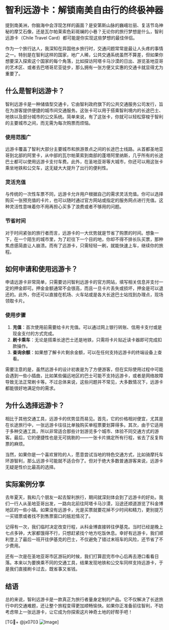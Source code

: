 # 智利远游卡：解锁南美自由行的终极神器

提到南美洲，你脑海中会浮现怎样的画面？是安第斯山脉的巍峨壮丽、复活节岛神秘的摩艾石像，还是瓦尔帕莱索色彩斑斓的小巷？无论你的旅行梦想是什么，智利远游卡（Chile Travel Card）都可能是你实现这些梦想的最佳伴侣。

作为一个旅行达人，我深知在异国他乡旅行时，交通问题常常是最让人头疼的事情之一。特别是在智利这样的国家，地广人稀，公共交通系统虽然不算差，但如果你想要深入探索这个国家的每个角落，比如探访阿塔卡马沙漠的日出、游览圣地亚哥的艺术区、或者去巴塔哥尼亚徒步，那么拥有一张方便又实惠的交通卡就显得尤为重要了。

## 什么是智利远游卡？

智利远游卡是一种储值型交通卡，它由智利政府旗下的公共交通服务公司发行，旨在为游客提供便捷的城市间交通服务。这张卡可以用于搭乘智利境内的长途巴士、地铁以及部分城市的公交系统。简单来说，有了这张卡，你就可以轻松穿梭于智利的主要城市之间，而无需为每次购票而烦恼。

### 使用范围广

远游卡覆盖了智利大部分主要城市和旅游景点之间的长途巴士线路。从首都圣地亚哥到北部的阿里卡，从中部的瓦尔帕莱索到南部的蓬塔阿里纳斯，几乎所有的长途巴士都可以使用远游卡支付车费。此外，在圣地亚哥等大城市，你还可以用这张卡乘坐地铁和公交车，这无疑大大提升了出行的便利性。

### 灵活充值

与传统的一次性车票不同，远游卡允许用户根据自己的需求灵活充值。你可以选择购买一张预充值的卡片，也可以随时通过官方网站或指定的服务网点进行充值。这种灵活性意味着你不用再担心买多了浪费或者不够用的问题。

### 节省时间

对于时间紧张的旅行者而言，远游卡的一大优势就是节省了购票的时间。想象一下，在一个陌生的城市里，为了赶往下一个目的地，你却不得不排长队买票，那种焦虑感简直让人崩溃。而有了远游卡，只需轻轻一刷，就能快速上车，继续你的旅程。

## 如何申请和使用远游卡？

申请远游卡非常简单，只需要访问智利远游卡的官方网站，填写相关信息并支付一定的押金即可。押金金额通常不会很高，而且一旦卡片丢失或损坏，押金是可以退还的。此外，你还可以直接在机场、火车站或是各大长途巴士站找到办理点，现场领取卡片。

### 使用步骤

1. **充值**：首次使用前需要给卡片充值。可以通过网上银行转账、信用卡支付或是现金支付的方式完成。
2. **刷卡乘车**：无论是搭乘长途巴士还是地铁，只需将卡片贴近读卡器即可完成扣款操作。
3. **查询余额**：如果想了解卡片剩余金额，可以在任何支持远游卡的终端设备上查看。

需要注意的是，虽然远游卡的设计初衷是为了方便游客，但在实际使用过程中可能会遇到一些小插曲，比如某些偏远地区的巴士可能不支持远游卡，或者是网络故障导致无法正常刷卡等。不过总体来说，这些问题并不常见，大多数情况下，远游卡都能很好地满足你的需求。

## 为什么选择远游卡？

相比于其他交通工具，远游卡的优势显而易见。首先，它的价格相对便宜，尤其是在长途旅行中，一张远游卡往往比单独购买单程票要划算得多。其次，由于它适用于多种交通工具，所以非常适合那些计划游览多个城市、体验不同交通方式的游客。最后，它的便捷性也是无可挑剔的——一张卡片搞定所有行程，省去了反复购票的麻烦。

当然，如果你是一个喜欢冒险的人，愿意尝试当地的特色交通方式，比如骑摩托车环游智利，那么远游卡可能就不适合你了。但对于绝大多数普通游客来说，远游卡无疑是性价比最高的选择。

## 实际案例分享

去年夏天，我和几个朋友一起去智利旅行，期间就深刻体会到了远游卡的好处。我们一行人从圣地亚哥出发，一路向北前往阿塔卡马沙漠，沿途还顺道游览了科金博地区的一些小镇。如果没有远游卡，光是买票就要花掉不少时间和精力，更别提万一买错票或者找不到售票窗口的尴尬情况了。

记得有一次，我们临时决定改变行程，从科金博直接转往伊基克。当时已经是晚上七点多钟，大家都饿得不行，只想赶紧找个地方吃饭休息。幸好有远游卡，我们顺利登上了最后一班开往伊基克的巴士，不仅避免了错过末班车的风险，还节省了不少费用。

还有一次是在圣地亚哥市区游玩的时候，我们打算逛完市中心后再去港口看看日落。本来以为要换乘不同的交通工具，结果发现地铁和公交车同样支持远游卡，于是我们直接刷卡过去，既省事又省钱。

## 结语

总的来说，智利远游卡是一款真正为旅行者量身定制的产品。它不仅解决了长途旅行中的交通难题，还让整个旅程变得更加顺畅愉快。如果你正准备前往智利，不妨考虑带上一张远游卡，让它成为你探索这片神奇土地的好帮手吧！

[TG💪+ @jx0703 ![Image](https://github.com/user-attachments/assets/dbca1d08-cadb-493c-b0ec-ad6f7a83f270)]